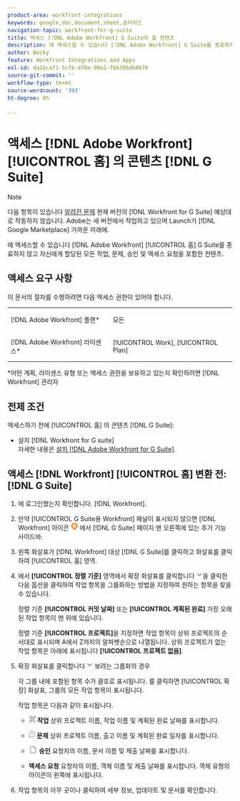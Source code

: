 ```yaml
---
product-area: workfront-integrations
keywords: google,doc,document,sheet,슬라이드
navigation-topic: workfront-for-g-suite
title: 액세스 [!DNL Adobe Workfront] G Suite의 홈 컨텐츠
description: 에 액세스할 수 있습니다 [!DNL Adobe Workfront] G Suite를 종료하지 않고 자신에게 할당된 모든 작업, 문제, 승인 및 액세스 요청을 포함한 홈 컨텐츠.
author: Becky
feature: Workfront Integrations and Apps
exl-id: da2ecaf1-5cfb-470e-90a1-fbb386db8670
source-git-commit: ''
workflow-type: tm+mt
source-wordcount: '393'
ht-degree: 0%

---
```


# 액세스 [!DNL Adobe Workfront] [!UICONTROL 홈] 의 콘텐츠 [!DNL G Suite]

>[!NOTE]
>
>다음 항목이 있습니다 [알려진 문제](https://experienceleague.adobe.com/docs/workfront-known-issues/issues/new-workfront-experience/wf-current/wf-integrations-error-when-opening-wf-for-gsuite.html?lang=en) 현재 버전의 [!DNL Workfront for G Suite] 예상대로 작동하지 않습니다. Adobe는 새 버전에서 작업하고 있으며 Launch가 [!DNL Google Marketplace] 가까운 미래에.

에 액세스할 수 있습니다 [!DNL Adobe Workfront] [!UICONTROL 홈] G Suite를 종료하지 않고 자신에게 할당된 모든 작업, 문제, 승인 및 액세스 요청을 포함한 컨텐츠.

## 액세스 요구 사항

이 문서의 절차를 수행하려면 다음 액세스 권한이 있어야 합니다.

<table style="table-layout:auto"> 
 <col> 
 <col> 
 <tbody> 
  <tr> 
   <td role="rowheader">[!DNL Adobe Workfront] 플랜*</td> 
   <td> <p>모든</p> </td> 
  </tr> 
  <tr> 
   <td role="rowheader">[!DNL Adobe Workfront] 라이센스*</td> 
   <td> <p>[!UICONTROL Work], [!UICONTROL Plan]</p> </td> 
  </tr> 
 </tbody> 
</table>

&#42;어떤 계획, 라이센스 유형 또는 액세스 권한을 보유하고 있는지 확인하려면 [!DNL Workfront] 관리자

## 전제 조건

액세스하기 전에 [!UICONTROL 홈] 의 콘텐츠 [!DNL G Suite]:

* 설치 [!DNL Workfront for G suite]\
   자세한 내용은 [설치 [!DNL Adobe Workfront for G Suite]](../../workfront-integrations-and-apps/workfront-for-g-suite/install-workfront-for-gsuite.md).

## 액세스 [!DNL Workfront] [!UICONTROL 홈] 변환 전: [!DNL G Suite]

1. 에 로그인했는지 확인합니다. [!DNL Workfront].
1. 만약 [!UICONTROL G Suite용 Workfront] 패널이 표시되지 않으면 [!DNL Workfront] 아이콘 ![](assets/wf-lion-icon.png) 에서 [!DNL G Suite] 페이지 맨 오른쪽에 있는 추가 기능 사이드바.
1. 왼쪽 화살표가 [!DNL Workfront] 대상 [!DNL G Suite]를 클릭하고 화살표를 클릭하여 [!UICONTROL 홈] 영역.

1. 에서 **[!UICONTROL 정렬 기준]** 영역에서 확장 화살표를 클릭합니다 ![](assets/dropdown-arrow.png)을 클릭한 다음 옵션을 클릭하여 작업 항목을 그룹화하는 방법을 지정하여 원하는 항목을 찾을 수 있습니다.

   정렬 기준 **[!UICONTROL 커밋 날짜]** 또는 **[!UICONTROL 계획된 완료]** 가장 오래된 작업 항목이 맨 위에 있습니다.

   정렬 기준 **[!UICONTROL 프로젝트]**&#x200B;을 지정하면 작업 항목이 상위 프로젝트의 순서대로 표시되며 A에서 Z까지의 알파벳순으로 나열됩니다. 상위 프로젝트가 없는 작업 항목은 아래에 표시됩니다 **[!UICONTROL 프로젝트 없음]**.

1. 확장 화살표를 클릭합니다 ![](assets/dropdown-arrow.png) 보려는 그룹화의 경우

   각 그룹 내에 포함된 항목 수가 괄호로 표시됩니다. 를 클릭하면 [!UICONTROL 확장] 화살표, 그룹의 모든 작업 항목이 표시됩니다.

   작업 항목은 다음과 같이 표시됩니다.

   * ![](assets/task-icon.png) **작업** 상위 프로젝트 이름, 작업 이름 및 계획된 완료 날짜를 표시합니다.

   * ![](assets/issue-icon.png) **문제** 상위 프로젝트 이름, 출고 이름 및 계획된 완료 일자를 표시합니다.

   * ![](assets/document-icon.png)  **승인** 요청자의 이름, 문서 이름 및 제출 날짜를 표시합니다.
   * **액세스 요청** 요청자의 이름, 객체 이름 및 제출 날짜를 표시합니다. 객체 유형의 아이콘이 왼쪽에 표시됩니다.

1. 작업 항목의 아무 곳이나 클릭하여 세부 정보, 업데이트 및 문서를 확인합니다.
